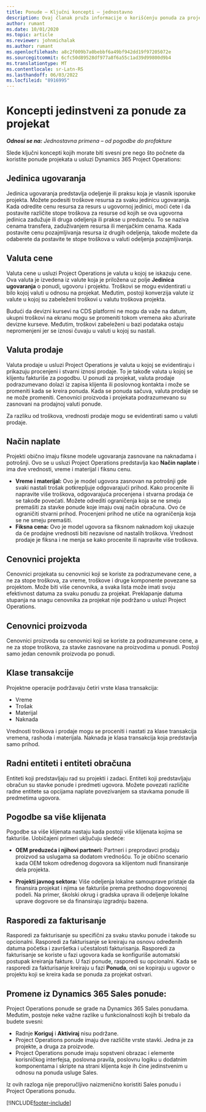 ```yaml
---
title: Ponude – Ključni koncepti – jednostavno
description: Ovaj članak pruža informacije o korišćenju ponuda za projekat u operacijama projekta.
author: rumant
ms.date: 10/01/2020
ms.topic: article
ms.reviewer: johnmichalak
ms.author: rumant
ms.openlocfilehash: a8c2f009b7a0bebbf6a49bf942dd19f97205072e
ms.sourcegitcommit: 6cfc50d89528df977a8f6a55c1ad39d99800d9b4
ms.translationtype: MT
ms.contentlocale: sr-Latn-RS
ms.lasthandoff: 06/03/2022
ms.locfileid: "8916995"
---
```

# <a name="concepts-unique-to-project-quotes"></a>Koncepti jedinstveni za ponude za projekat

_**Odnosi se na:** Jednostavna primena – od pogodbe do profakture_


Slede ključni koncepti kojih morate biti svesni pre nego što počnete da koristite ponude projekata u usluzi Dynamics 365 Project Operations:

## <a name="contracting-unit"></a>Jedinica ugovaranja

Jedinica ugovaranja predstavlja odeljenje ili praksu koja je vlasnik isporuke projekta. Možete podesiti troškove resursa za svaku jedinicu ugovaranja. Kada odredite cenu resursa za resurs u ugovornoj jedinici, moći ćete i da postavite različite stope troškova za resurse od kojih se ova ugovorna jedinica zadužuje ili druga odeljenja ili prakse u preduzeću. To se naziva cenama transfera, zaduživanjem resursa ili menjačkim cenama. Kada postavite cenu pozajmljivanja resursa iz drugih odeljenja, takođe možete da odaberete da postavite te stope troškova u valuti odeljenja pozajmljivanja.

## <a name="cost-currency"></a>Valuta cene

Valuta cene u usluzi Project Operations je valuta u kojoj se iskazuju cene. Ova valuta je izvedena iz valute koja je priložena uz polje **Jedinica ugovaranja** o ponudi, ugovoru i projektu. Troškovi se mogu evidentirati u bilo kojoj valuti u odnosu na projekat. Međutim, postoji konverzija valute iz valute u kojoj su zabeleženi troškovi u valutu troškova projekta.

Budući da devizni kursevi na CDS platformi ne mogu da važe na datum, ukupni troškovi na ekranu mogu se promeniti tokom vremena ako ažurirate devizne kurseve. Međutim, troškovi zabeleženi u bazi podataka ostaju nepromenjeni jer se iznosi čuvaju u valuti u kojoj su nastali.

## <a name="sales-currency"></a>Valuta prodaje

Valuta prodaje u usluzi Project Operations je valuta u kojoj se evidentiraju i prikazuju procenjeni i stvarni iznosi prodaje. To je takođe valuta u kojoj se klijentu fakturiše za pogodbu. U ponudi za projekat, valuta prodaje podrazumevano dolazi iz zapisa klijenta ili poslovnog kontakta i može se promeniti kada se kreira ponuda. Kada se ponuda sačuva, valuta prodaje se ne može promeniti. Cenovnici proizvoda i projekata podrazumevano su zasnovani na prodajnoj valuti ponude.

Za razliku od troškova, vrednosti prodaje mogu se evidentirati samo u valuti prodaje.

## <a name="billing-method"></a>Način naplate

Projekti obično imaju fiksne modele ugovaranja zasnovane na naknadama i potrošnji. Ovo se u usluzi Project Operations predstavlja kao **Način naplate** i ima dve vrednosti, vreme i materijal i fiksnu cenu.

- **Vreme i materijal:** Ovo je model ugovora zasnovan na potrošnji gde svaki nastali trošak potkrepljuje odgovarajući prihod. Kako procenite ili napravite više troškova, odgovarajuća procenjena i stvarna prodaja će se takođe povećati. Možete odrediti ograničenja koja se ne smeju premašiti za stavke ponude koje imaju ovaj način obračuna. Ovo će ograničiti stvarni prihod. Procenjeni prihod ne utiče na ograničenja koja se ne smeju premašiti.
- **Fiksna cena:** Ovo je model ugovora sa fiksnom naknadom koji ukazuje da će prodajne vrednosti biti nezavisne od nastalih troškova. Vrednost prodaje je fiksna i ne menja se kako procenite ili napravite više troškova.

## <a name="project-price-lists"></a>Cenovnici projekta

Cenovnici projekata su cenovnici koji se koriste za podrazumevane cene, a ne za stope troškova, za vreme, troškove i druge komponente povezane sa projektom. Može biti više cenovnika, a svaka lista može imati svoju efektivnost datuma za svaku ponudu za projekat. Preklapanje datuma stupanja na snagu cenovnika za projekat nije podržano u usluzi Project Operations.

## <a name="product-price-lists"></a>Cenovnici proizvoda

Cenovnici proizvoda su cenovnici koji se koriste za podrazumevane cene, a ne za stope troškova, za stavke zasnovane na proizvodima u ponudi. Postoji samo jedan cenovnik proizvoda po ponudi.

## <a name="transaction-classes"></a>Klase transakcije

Projektne operacije podržavaju četiri vrste klasa transakcija:

- Vreme
- Trošak
- Materijal
- Naknada

Vrednosti troškova i prodaje mogu se proceniti i nastati za klase transakcija vremena, rashoda i materijala. Naknada je klasa transakcija koja predstavlja samo prihod.

## <a name="work-entities-and-billing-entities"></a>Radni entiteti i entiteti obračuna

Entiteti koji predstavljaju rad su projekti i zadaci. Entiteti koji predstavljaju obračun su stavke ponude i predmeti ugovora. Možete povezati različite radne entitete sa opcijama naplate povezivanjem sa stavkama ponude ili predmetima ugovora.

## <a name="multi-customer-deals"></a>Pogodbe sa više klijenata

Pogodbe sa više klijenata nastaju kada postoji više klijenata kojima se fakturiše. Uobičajeni primeri uključuju sledeće:

- **OEM preduzeća i njihovi partneri:** Partneri i preprodavci prodaju proizvod sa uslugama sa dodatom vrednošću. To je obično scenario kada OEM tokom određenog dogovora sa klijentom nudi finansiranje dela projekta. 

- **Projekti javnog sektora:** Više odeljenja lokalne samouprave pristaje da finansira projekat i njima se fakturiše prema prethodno dogovorenoj podeli. Na primer, školski okrug i gradska uprava ili odeljenje lokalne uprave dogovore se da finansiraju izgradnju bazena.

## <a name="invoice-schedules"></a>Rasporedi za fakturisanje

Rasporedi za fakturisanje su specifični za svaku stavku ponude i takođe su opcionalni. Rasporedi za fakturisanje se kreiraju na osnovu određenih datuma početka i završetka i učestalosti fakturisanja. Rasporedi za fakturisanje se koriste u fazi ugovora kada se konfiguriše automatski postupak kreiranja fakture. U fazi ponude, rasporedi su opcionalni. Kada se rasporedi za fakturisanje kreiraju u fazi **Ponuda**, oni se kopiraju u ugovor o projektu koji se kreira kada se ponuda za projekat ostvari.

## <a name="changes-from-dynamics-365-sales-quote"></a>Promene iz Dynamics 365 Sales ponude:

Project Operations ponude se grade na Dynamics 365 Sales ponudama. Međutim, postoje neke važne razlike u funkcionalnosti kojih bi trebalo da budete svesni:

- Radnje **Koriguj** i **Aktiviraj** nisu podržane.
- Project Operations ponude imaju dve različite vrste stavki. Jedna je za projekte, a druga za proizvode.
- Project Operations ponude imaju sopstveni obrazac i elemente korisničkog interfejsa, poslovna pravila, poslovnu logiku u dodatnim komponentama i skripte na strani klijenta koje ih čine jedinstvenim u odnosu na ponuda usluge Sales.

Iz ovih razloga nije preporučljivo naizmenično koristiti Sales ponudu i Project Operations ponudu.


[!INCLUDE[footer-include](../../includes/footer-banner.md)]
